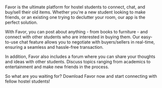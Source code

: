Favor is the ultimate platform for hostel students to connect, chat, and buy/sell their old items. Whether you're a new student looking to make friends, or an existing one trying to declutter your room, our app is the perfect solution.

With Favor, you can post about anything - from books to furniture - and connect with other students who are interested in buying them. Our easy-to-use chat feature allows you to negotiate with buyers/sellers in real-time, ensuring a seamless and hassle-free transaction.

In addition, Favor also includes a forum where you can share your thoughts and ideas with other students. Discuss topics ranging from academics to entertainment and make new friends in the process.

So what are you waiting for? Download Favor now and start connecting with fellow hostel students!
